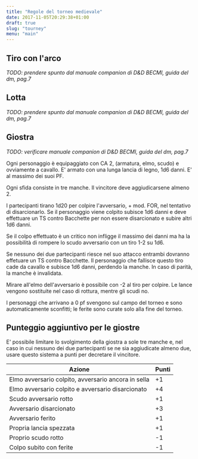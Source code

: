 ```yaml
---
title: "Regole del torneo medievale"
date: 2017-11-05T20:29:38+01:00
draft: true
slug: "tourney"
menu: "main"
---
```


## Tiro con l'arco

*TODO: prendere spunto dal manuale companion di D&D BECMI, guida del dm, pag.7*

## Lotta

*TODO: prendere spunto dal manuale companion di D&D BECMI, guida del dm, pag.7*

## Giostra

*TODO: verificare manuale companion di D&D BECMI, guida del dm, pag.7*

Ogni personaggio è equipaggiato con CA 2, (armatura, elmo, scudo) e ovviamente a cavallo. E' armato con una lunga lancia di legno, 1d6 danni. E' al massimo dei suoi PF.

Ogni sfida consiste in tre manche. Il vincitore deve aggiudicarsene almeno 2.

I partecipanti tirano 1d20 per colpire l'avversario, + mod. FOR, nel tentativo di disarcionarlo. Se il personaggio viene colpito subisce 1d6 danni e deve effettuare un TS contro Bacchette per non essere disarcionato e subire altri 1d6 danni.

Se il colpo effettuato è un critico non infligge il massimo dei danni ma ha la possibilità di rompere lo scudo avversario con un tiro 1-2 su 1d6.

Se nessuno dei due partecipanti riesce nel suo attacco entrambi dovranno effetuare un TS contro Bacchette. Il personaggio che fallisce questo tiro cade da cavallo e subisce 1d6 danni, perdendo la manche. In caso di parità, la manche è invalidata.

Mirare all'elmo dell'avversario è possibile con -2 al tiro per colpire. Le lance vengono sostituite nel caso di rottura, mentre gli scudi no.

I personaggi che arrivano a 0 pf svengono sul campo del torneo e sono automaticamente sconfitti; le ferite sono curate solo alla fine del torneo.

## Punteggio aggiuntivo per le giostre

E' possibile limitare lo svolgimento della giostra a sole tre manche e, nel caso in cui nessuno dei due partecipanti se ne sia aggiudicate almeno due, usare questo sistema a punti per decretare il vincitore.

| Azione | Punti
|-----------------------------------------------------|----|
| Elmo avversario colpito, avversario ancora in sella | +1 |
| Elmo avversario colpito e avversario disarcionato | +4 |
| Scudo avversario rotto | +1 |
| Avversario disarcionato | +3 |
| Avversario ferito | +1 |
| Propria lancia spezzata | +1 |
| Proprio scudo rotto | -1 |
| Colpo subito con ferite | -1 |